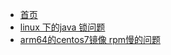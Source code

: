 <!-- docs/_sidebar.md -->

* [首页](README.md)
* [linux 下的java 锁问题](solved/lock.md)
* [arm64的centos7镜像 rpm慢的问题](solved/rpm_slow.md)

